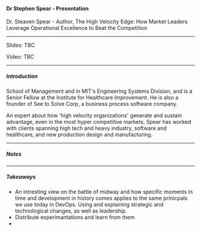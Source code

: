 #### Dr Stephen Spear - Presentation

Dr. Steaven Spear - Author, The High Velocity Edge: How Market Leaders Leverage Operational Excellence to Beat the Competition

---

Slides: TBC

Video: TBC

---

##### Introduction

School of Management and in MIT's Engineering Systems Division, and is a Senior Fellow at the Institute for Healthcare Improvement. He is also a founder of See to Solve Corp, a business process software company.  

An expert about how 'high velocity organizations' generate and sustain advantage, even in the most hyper competitive markets, Spear has worked with clients spanning high tech and heavy industry, software and healthcare, and new production design and manufacturing.

---

##### Notes

---

##### Takeaways

* An intresting view on the battle of midway and how specific moments in time and development in history comes applies to the same prinicpals we use today in DevOps. Using and explaining strategic and technological changes, as well as leadership.
* Distribute experimantations and learn from them
* 
